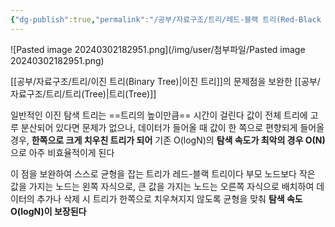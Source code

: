 ```yaml
---
{"dg-publish":true,"permalink":"/공부/자료구조/트리/레드-블랙 트리(Red-Black Tree)/","dgPassFrontmatter":true}
---
```



![Pasted image 20240302182951.png](/img/user/첨부파일/Pasted image 20240302182951.png)

[[공부/자료구조/트리/이진 트리(Binary Tree)\|이진 트리]]의 문제점을 보완한 [[공부/자료구조/트리/트리(Tree)\|트리(Tree)]]

일반적인 이진 탐색 트리는 ==트리의 높이만큼== 시간이 걸린다
값이 전체 트리에 고루 분산되어 있다면 문제가 없으나, 데이터가 들어올 때 값이 한 쪽으로 편향되게 들어올 경우, **한쪽으로 크게 치우친 트리가 되어** 기존 O(logN)의 **탐색 속도가 최악의 경우 O(N)** 으로 아주 비효율적이게 된다

이 점을 보완하여 스스로 균형을 잡는 트리가 레드-블랙 트리이다
부모 노드보다 작은 값을 가지는 노드는 왼쪽 자식으로, 큰 값을 가지는 노드는 오른쪽 자식으로 배치하여 데이터의 추가나 삭제 시 트리가 한쪽으로 치우쳐지지 않도록 균형을 맞춰 **탐색 속도 O(logN)이 보장된다**
